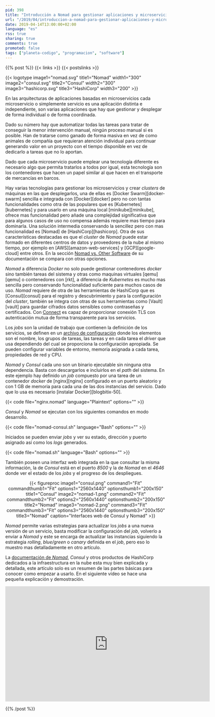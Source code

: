 ```yaml
---
pid: 398
title: "Introducción a Nomad para gestionar aplicaciones y microservicios"
url: "/2019/04/introduccion-a-nomad-para-gestionar-aplicaciones-y-microservicios/"
date: 2019-04-14T13:00:00+02:00
language: "es"
rss: true
sharing: true
comments: true
promoted: false
tags: ["planeta-codigo", "programacion", "software"]
---
```


{{% post %}}
{{< links >}}
{{< postslinks >}}

{{< logotype image1="nomad.svg" title1="Nomad" width1="300" image2="consul.svg" title2="Consul" width2="300" image3="hashicorp.svg" title3="HashiCorp" width3="200" >}}

En las arquitecturas de aplicaciones basadas en microservicios cada microservicio o simplemente servicio es una aplicación distinta e independiente, son varias aplicaciones que hay que gestionar y desplegar de forma individual o de forma coordinada.

Dado su número hay que automatizar todas las tareas para tratar de conseguir la menor intervención manual, ningún proceso manual si es posible. Han de tratarse como ganado de forma masiva en vez de como animales de compañía que requieran atención individual para continuar generando valor en un proyecto con el tiempo disponible en vez de dedicarlo a tareas que no lo aportan.

Dado que cada microservicio puede emplear una tecnología diferente es necesario algo que permita tratarlos a todos por igual, esta tecnología son los contenedores que hacen un papel similar al que hacen en el transporte de mercancías en barcos.

Hay varias tecnologías para gestionar los microservicios y crear _clusters_ de máquinas en las que desplegarlos, una de ellas es [Docker Swarm][docker-swarm] sencilla e integrada con [Docker][docker] pero no con tantas funcionalidades como otra de las populares que es [Kubernetes][kubernetes] y para usarlo en una máquina local [minikube][minikube], ofrece mas funcionalidad pero añade una complejidad significativa que para algunos casos de uso no compensa además requiere mas tiempo para dominarla. Una solución intermedia conservando la sencillez pero con mas funcionalidad es [Nomad] de [HashiCorp][hashicorp]. Otra de sus características destacadas es que el _cluster_ de _Nomad_ puede estar formado en diferentes centros de datos y proveedores de la nube al mismo tiempo, por ejemplo en [AWS][amazon-web-services] y [GCP][google-cloud] entre otros. En la sección [Nomad vs. Other Software](https://www.nomadproject.io/intro/vs/index.html) de su documentación se compara con otras opciones.

_Nomad_ a diferencia _Docker_ no solo puede gestionar contenedores _docker_ sino también tareas del sistema y otras como maquinas virtuales [qemu][qemu] o contenedores con [rkt], a diferencia de _Kubernetes_ es mucho mas sencilla pero conservando funcionalidad suficiente para muchos casos de uso. _Nomad_ requiere de otra de las herramientas de HashiCorp que es [Consul][consul] para el registro y descubrimiento y para la configuración del _cluster_, también se integra con otras de sus herramientas como [Vault][vault] para guardar cifrados datos sensibles como contraseñas y certificados. Con [Connect](https://www.consul.io/docs/connect/platform/nomad.html) es capaz de proporcionar conexión TLS con autenticación mutua de forma transparente para los servicios.

Los _jobs_ son la unidad de trabajo que contienen la definición de los servicios, se definen en un [archivo de configuración](https://www.nomadproject.io/docs/job-specification/index.html) donde los elementos son el nombre, los grupos de tareas, las tareas y en cada tarea el _driver_ que usa dependiendo del cual se proporciona la configuración apropiada. Se pueden configurar variables de entorno, memoria asignada a cada tarea, propiedades de red y CPU.

_Nomad_ y _Consul_ cada uno son un binario ejecutable sin ninguna otra dependencia. Basta con descargarlos e incluirlos en el _path_ del sistema. En este ejemplo hay definido un _job_ compuesto por una tarea de un contenedor _docker_ de [nginx][nginx] configurado en un puerto aleatorio y con 1 GB de memoria para cada una de las dos instancias del servicio. Dado que lo usa es necesario [instalar Docker][blogbitix-50].

{{< code file="nginx.nomad" language="Plaintext" options="" >}}

_Consul_ y _Nomad_ se ejecutan con los siguientes comandos en modo desarrollo.

{{< code file="nomad-consul.sh" language="Bash" options="" >}}

Iniciados se pueden enviar _jobs_ y ver su estado, dirección y puerto asignado así como los _logs_ generados.

{{< code file="nomad.sh" language="Bash" options="" >}}

También poseen una interfaz web integrada en la que consultar la misma información, la de _Consul_ está en el puerto _8500_ y la de _Nomad_ en el _4646_ donde ver el estado de los _jobs_ y el progreso de los despliegues.

<div class="media" style="text-align: center;">
    {{< figureproc
        image1="consul.png" command1="Fit" commandthumb1="Fit" options1="2560x1440" optionsthumb1="200x150" title1="Consul"
        image2="nomad-1.png" command2="Fit" commandthumb2="Fit" options2="2560x1440" optionsthumb2="200x150" title2="Nomad"
        image3="nomad-2.png" command3="Fit" commandthumb3="Fit" options3="2560x1440" optionsthumb3="200x150" title3="Nomad"
        caption="Interfaces web de Consul y Nomad" >}}
</div>

_Nomad_ permite varias estrategias para actualizar los _jobs_ a una nueva versión de un servicio, basta modificar la configuración del _job_, volverlo a enviar a _Nomad_ y este se encarga de actualizar las instancias siguiendo la estrategia _rolling_, _blue/green_ o _canary_ definida en el _job_, pero eso lo muestro mas detalladamente en otro artículo.

La [documentación de _Nomad_](https://www.nomadproject.io/docs/index.html), _Consul_ y otros productos de HashiCorp dedicados a la infraestructura en la nube esta muy bien explicada y detallada, este artículo solo es un resumen de las partes básicas para conocer como empezar a usarlo. En el siguiente vídeo se hace una pequeña explicación y demostración.

<div class="media media-video" style="text-align: center;">
	<iframe width="640" height="360" src="https://www.youtube.com/embed/A6CuZUoINX0?rel=0" frameborder="0" allowfullscreen></iframe>
</div>

{{% /post %}}
